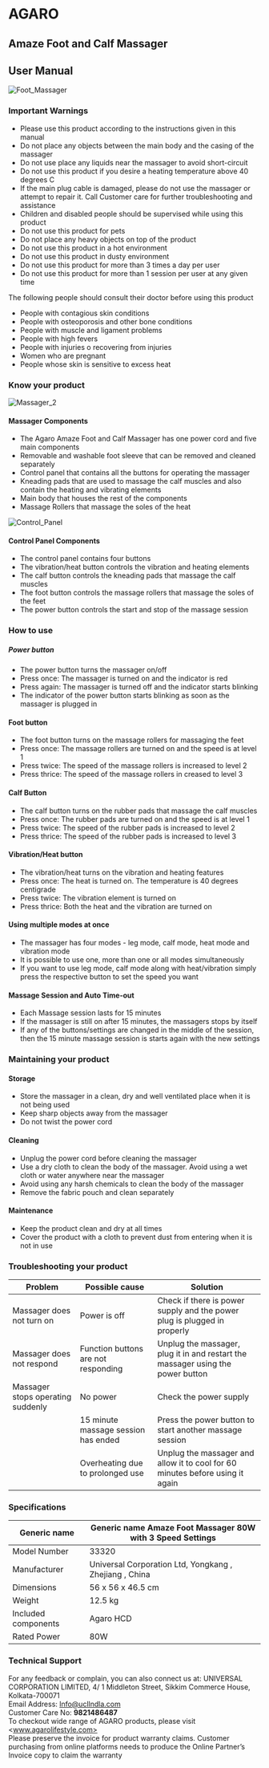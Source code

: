 
# AGARO
## Amaze Foot and Calf Massager

## User Manual


![Foot_Massager](https://github.com/Niharika1386/Assignments/assets/166905323/ba82fc6b-266a-4818-bab6-31826bb2029c)


### Important Warnings

- Please use this product according to the instructions given in this manual
- Do not place any objects between the main body and the casing of the massager
- Do not use place any liquids near the massager to avoid short-circuit
- Do not use this product if you desire a heating temperature above 40 degrees C
- If the main plug cable is damaged, please do not use the massager or attempt to repair it. Call Customer care for further troubleshooting and assistance
- Children and disabled people should be supervised while using this product
- Do not use this product for pets
- Do not place any heavy objects on top of the product
- Do not use this product in a hot environment
- Do not use this product in dusty environment
- Do not use this product for more than 3 times a day per user
- Do not use this product for more than 1 session per user at any given time

The following people should consult their doctor before using this product
- People with contagious skin conditions
- People with osteoporosis and other bone conditions
- People with muscle and ligament problems
- People with high fevers
- People with injuries o recovering from injuries
- Women who are pregnant
- People whose skin is sensitive to excess heat


### Know your product  


![Massager_2](https://github.com/Niharika1386/Assignments/assets/166905323/526a9694-7682-41c5-8e82-6e6e52404aeb)


#### Massager Components
- The Agaro Amaze Foot and Calf Massager has one power cord and five main components
- Removable and washable foot sleeve that can be removed and cleaned separately
- Control panel that contains all the buttons for operating the massager
- Kneading pads that are used to massage the calf muscles and also contain the heating and vibrating elements
- Main body that houses the rest of the components
- Massage Rollers that massage the soles of the heat


![Control_Panel](https://github.com/Niharika1386/Assignments/assets/166905323/e36567b2-df29-4617-b123-ed0f12b2ec15)


#### Control Panel Components
- The control panel contains four buttons
- The vibration/heat button controls the vibration and heating elements
- The calf button controls the kneading pads that massage the calf muscles
- The foot button controls the massage rollers that massage the soles of the feet
- The power button controls the start and stop of the massage session


### How to use

##### Power button
- The power button turns the massager on/off
- Press once: The massager is turned on and the indicator is red
- Press again: The massager is turned off and the indicator starts blinking
- The indicator of the power button starts blinking as soon as the massager is plugged in

#### Foot button
- The foot button turns on the massage rollers for massaging the feet
- Press once: The massage rollers are turned on and the speed is at level 1
- Press twice: The speed of the massage rollers is increased to level 2
- Press thrice: The speed of the massage rollers in creased to level 3

#### Calf Button
- The calf button turns on the rubber pads that massage the calf muscles
- Press once: The rubber pads are turned on and the speed is at level 1
- Press twice: The speed of the rubber pads is increased to level 2
- Press thrice: The speed of the rubber pads is increased to level 3

#### Vibration/Heat button
- The vibration/heat turns on the vibration and heating features
- Press once: The heat is turned on. The temperature is 40 degrees centigrade
- Press twice: The vibration element is turned on
- Press thrice: Both the heat and the vibration are turned on

#### Using multiple modes at once
- The massager has four modes - leg mode, calf mode, heat mode and vibration mode
- It is possible to use one, more than one or all modes simultaneously
- If you want to use leg mode, calf mode along with heat/vibration simply press the respective button to set the speed you want

#### Massage Session and Auto Time-out
- Each Massage session lasts for 15 minutes
- If the massager is still on after 15 minutes, the massagers stops by itself
- If any of the buttons/settings are changed in the middle of the session, then the 15 minute massage session is starts again with the new settings


### Maintaining your product

#### Storage
- Store the massager in a clean, dry and well ventilated place when it is not being used
- Keep sharp objects away from the massager
- Do not twist the power cord

#### Cleaning
- Unplug the power cord before cleaning the massager
- Use a dry cloth to clean the body of the massager. Avoid using a wet cloth or water anywhere near the massager
- Avoid using any harsh chemicals to clean the body of the massager
- Remove the fabric pouch and clean separately

#### Maintenance
- Keep the product clean and dry at all times
- Cover the product with a cloth to prevent dust from entering when it is not in use


### Troubleshooting your product

| Problem                   |	Possible cause                      |	Solution |
|---------------------------|-------------------------------------|-----------|
| Massager does not turn on |	Power is off                        | Check if there is power supply and the power plug is plugged in properly |
| Massager does not respond |	Function buttons are not responding	| Unplug the massager, plug it in and restart the massager using the power button |
| Massager stops operating suddenly | No power | Check the power supply |
| | 15 minute massage session has ended | Press the power button to start another massage session|
| | Overheating due to prolonged use | Unplug the massager and allow it to cool for 60 minutes before using it again |


### Specifications

| Generic name | Generic name	Amaze Foot Massager 80W with 3 Speed Settings |
|--------------|------------------------------------------------------------|
| Model Number | 33320 |
| Manufacturer | Universal Corporation Ltd, Yongkang , Zhejiang , China |
| Dimensions | 56 x 56 x 46.5 cm |
| Weight	| 12.5 kg |
| Included components	| Agaro HCD |
| Rated Power	| 80W |


### Technical Support

For any feedback or complain, you can also connect us at: UNIVERSAL CORPORATION LIMITED, 4/ 1 Middleton Street, Sikkim Commerce House, Kolkata-700071  
Email Address: <lnfo@ucllndla.com>  
Customer Care No: __9821486487__  
To checkout wide range of AGARO products, please visit <www.agarolifestyle.com>  
Please preserve the invoice for product warranty claims. Customer purchasing from online platforms needs to produce the Online Partner’s Invoice copy to claim the warranty
